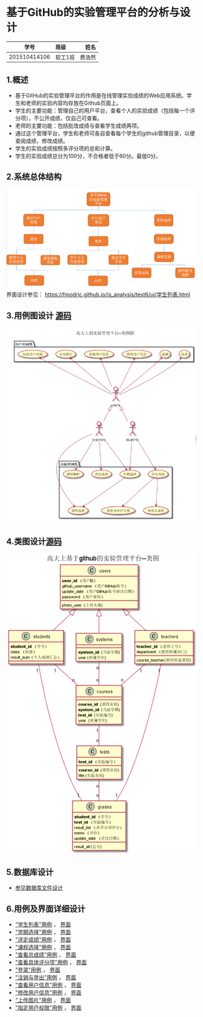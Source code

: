 # 基于GitHub的实验管理平台的分析与设计

|    学号   |       班级       |      姓名     |
|:-------:|:------------- | ----------:|
|   201510414106  |     软工1班     |   费浩然   |

## 1.概述
* 基于GitHub的实验管理平台的作用是在线管理实验成绩的Web应用系统。学生和老师的实验内容均存放在Github页面上。
* 学生的主要功能：管理自己的用户平台，查看个人的实验成绩（包括每一个评分项），不公开成绩，仅自己可查看。
* 老师的主要功能：包括批改成绩与查看学生成绩两项。
* 通过这个管理平台，学生和老师可各自查看每个学生的github管理目录，以便查阅成绩，修改成绩。
* 学生的实验成绩按照多评分项的总和计算。
* 学生的实验成绩总分为100分，不合格者低于60分。最低0分。
 

## 2.系统总体结构
![](./系统总体结构.png '描述')
界面设计参见： https://fmodric.github.io/is_analysis/test6/ui/学生列表.html
## 3.用例图设计 [源码](src/useCase.puml)
![](./useCase.png)
## 4.类图设计[源码](src/class.puml)
![](./class.png)

## 5.数据库设计
* [参见数据库文件设计](./数据库文件设计.md)

## 6.用例及界面详细设计
* ["学生列表"用例](用例/学生列表.md) ， [界面](https://fmodric.github.io/is_analysis/test6/ui/学生列表.html)
* ["学期选择"用例](用例/学期选择.md) ， [界面](ui/学期选择.html)
* ["评定成绩"用例](用例/评定成绩.md) ， [界面](ui/评定成绩.html)
* ["课程选择"用例](用例/课程选择.md) ， [界面](ui/课程选择.html)
* ["查看总成绩"用例](用例/查看总成绩.md) ， [界面](ui/查看总成绩.html)
* ["查看具体评分项"用例](用例/查看具体评分项.md) ， [界面](ui/查看具体评分项.html)
* ["登录"用例](用例/登录.md) ， [界面](ui/index.html)
* ["注销与登出"用例](用例/注销与登出.md) ， [界面](ui/注销与登出.html)
* ["查看用户信息"用例](用例/查看用户信息.md) ， [界面](ui/查看用户信息.html)
* ["修改用户信息"用例](用例/修改用户信息.md) ， [界面](ui/修改用户信息.html)
* ["上传图片"用例](用例/上传图片.md) ， [界面](ui/上传图片.html)
* ["指定用户权限"用例](用例/指定用户权限.md) ， [界面](ui/指定用户权限.html)
